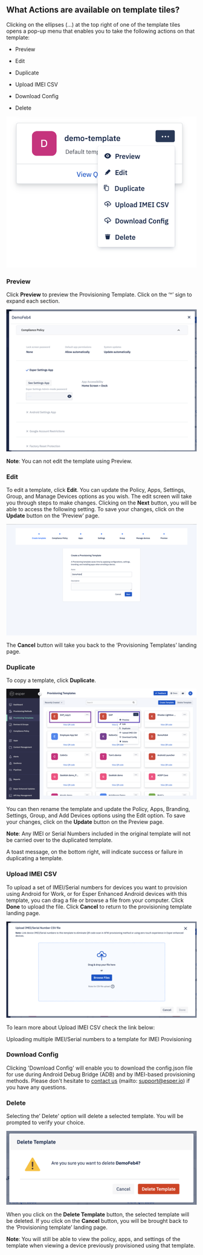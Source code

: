 
## What Actions are available on template tiles?

Clicking on the ellipses (...) at the top right of one of the template tiles opens a pop-up menu that enables you to take the following actions on that template:

-   Preview
    
-   Edit
    
-   Duplicate
    
-   Upload IMEI CSV
    
-   Download Config
    
-   Delete
    

![](./images/3_ProvisioningTemplates_Actions.png)

### Preview

Click **Preview** to preview the Provisioning Template. Click on the ‘^’ sign to expand each section.

![](./images/4_ProvisioningTemplates_Preview.png)

**Note**: You can not edit the template using Preview.

### Edit

To edit a template, click **Edit**. You can update the Policy, Apps, Settings, Group, and Manage Devices options as you wish. The edit screen will take you through steps to make changes. Clicking on the **Next** button, you will be able to access the following setting. To save your changes, click on the **Update** button on the ‘Preview’ page.

  

![](./images/5_ProvisioningTemplates_Edit.png)

The **Cancel** button will take you back to the ‘Provisioning Templates’ landing page.

### Duplicate

To copy a template, click **Duplicate**.

![](./images/6_ProvisioningTemplates_Duplicate.png)

You can then rename the template and update the Policy, Apps, Branding, Settings, Group, and Add Devices options using the Edit option. To save your changes, click on the **Update** button on the Preview page.

**Note**: Any IMEI or Serial Numbers included in the original template will not be carried over to the duplicated template.

A toast message, on the bottom right, will indicate success or failure in duplicating a template.

### Upload IMEI CSV

To upload a set of IMEI/Serial numbers for devices you want to provision using Android for Work, or for Esper Enhanced Android devices with this template, you can drag a file or browse a file from your computer. Click **Done** to upload the file. Click **Cancel** to return to the provisioning template landing page.

![](./images/7_ProvisioningTemplates_IMEI_Upload.png)
  

To learn more about Upload IMEI CSV check the link below: 

Uploading multiple IMEI/Serial numbers to a template for IMEI Provisioning

### Download Config

Clicking 'Download Config' will enable you to download the config.json file for use during Android Debug Bridge (ADB) and by IMEI-based provisioning methods. Please don't hesitate to [contact us](https://docs.esper.io/home/support.html#support) (mailto: [support@esper.io](mailto:support@esper.io)) if you have any questions.

### Delete

Selecting the’ Delete' option will delete a selected template. You will be prompted to verify your choice.

![](./images/8_ProvisioningTemplates_Delete_Template.png)

When you click on the **Delete Template** button, the selected template will be deleted. If you click on the **Cancel** button, you will be brought back to the ‘Provisioning template’ landing page.

**Note**: You will still be able to view the policy, apps, and settings of the template when viewing a device previously provisioned using that template.